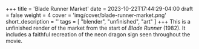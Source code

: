 +++
title = 'Blade Runner Market'
date = 2023-10-22T17:44:29-04:00
draft = false
weight = 4
cover = 'img/cover/blade-runner-market.png'
short_description = ''
tags = [
    "blender",
    "unfinished",
    "art"
]
+++
This is a unfinished render of the market from the start of *Blade Runner* (1982). It includes a faithful recreation of the neon dragon sign seen throughout the movie.